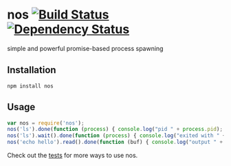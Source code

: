 nos [![Build Status](https://travis-ci.org/beardtree/nos.png?branch=master)](https://travis-ci.org/beardtree/nos) [![Dependency Status](https://david-dm.org/beardtree/nos.png)](https://david-dm.org/beardtree/nos)
===

simple and powerful promise-based process spawning

Installation
------------

`npm install nos`

Usage
-----

````javascript
var nos = require('nos');
nos('ls').done(function (process) { console.log("pid " + process.pid); });
nos('ls').wait().done(function (process) { console.log("exited with " + process.exitCode); });
nos('echo hello').read().done(function (buf) { console.log("output " + buf.toString()); });
````

Check out the [tests](https://github.com/beardtree/nos/tree/master/test) for more ways to use nos.
